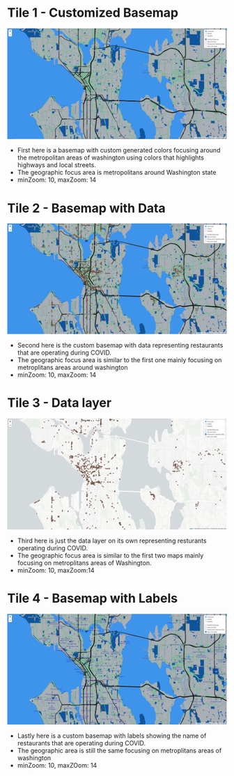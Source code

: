 # Tile 1 - Customized Basemap
![Tile1](img/tile1.jpg)
* First here is a basemap with custom generated colors focusing around the metropolitan areas of washington using colors that highlights highways and local streets.
* The geographic focus area is metropolitans around Washington state
* minZoom: 10, maxZoom: 14

# Tile 2 - Basemap with Data
![Tile2](img/tile2.jpg)
* Second here is the custom basemap with data representing restaurants that are operating during COVID.
* The geographic focus area is similar to the first one mainly focusing on metroplitans areas around washington
* minZoom: 10, maxZoom: 14

# Tile 3 - Data layer
![Tile3](img/tile3.jpg)
* Third here is just the data layer on its own representing resturants operating during COVID.
* The geographic focus area is similar to the first two maps mainly focusing on metroplitans areas of Washington.
* minZoom: 10, maxZoom:14

# Tile 4 - Basemap with Labels
![Tile4](img/tile4.jpg)
* Lastly here is a custom basemap with labels showing the name of restaurants that are operating during COVID.
* The geographic area is still the same focusing on metroplitans areas of washington
* minZoom: 10, maxZOom: 14
